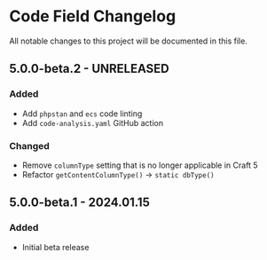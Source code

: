 # Code Field Changelog

All notable changes to this project will be documented in this file.

## 5.0.0-beta.2 - UNRELEASED
### Added
* Add `phpstan` and `ecs` code linting
* Add `code-analysis.yaml` GitHub action

### Changed
* Remove `columnType` setting that is no longer applicable in Craft 5
* Refactor `getContentColumnType()` -> `static dbType()`

## 5.0.0-beta.1 - 2024.01.15
### Added
* Initial beta release
